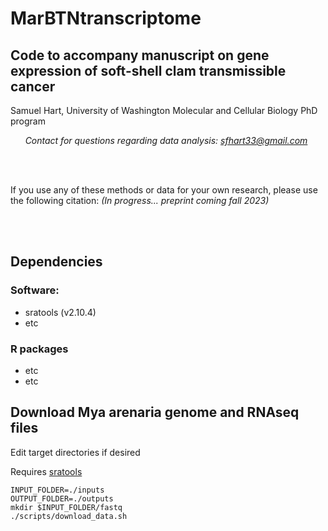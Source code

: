 # MarBTNtranscriptome
## Code to accompany manuscript on gene expression of soft-shell clam transmissible cancer
Samuel Hart, University of Washington Molecular and Cellular Biology PhD program

&nbsp;&nbsp;&nbsp;&nbsp;&nbsp;&nbsp;*Contact for questions regarding data analysis: sfhart33@gmail.com*

<br/><br/>

If you use any of these methods or data for your own research, please use the following citation:
*(In progress... preprint coming fall 2023)*

<br/><br/>

## Dependencies

### Software:
* sratools (v2.10.4)
* etc

### R packages
* etc
* etc


## Download Mya arenaria genome and RNAseq files
Edit target directories if desired

Requires [sratools](https://github.com/ncbi/sra-tools/wiki)
```
INPUT_FOLDER=./inputs
OUTPUT_FOLDER=./outputs
mkdir $INPUT_FOLDER/fastq
./scripts/download_data.sh
```

